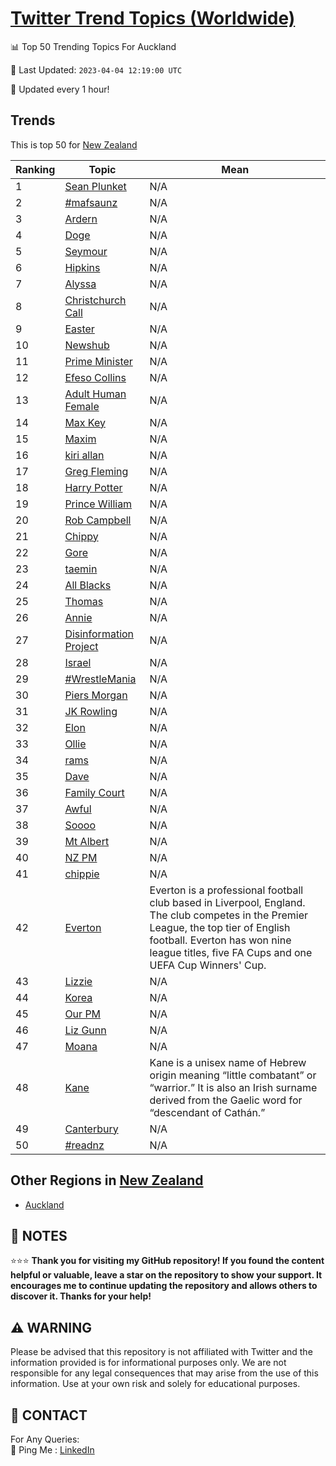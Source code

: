 [Twitter Trend Topics (Worldwide)](https://github.com/ErcinDedeoglu/Twitter-Trend-Topics)
==========


📊 Top 50 Trending Topics For Auckland

📆 Last Updated: `2023-04-04 12:19:00 UTC`

🔧 Updated every 1 hour!


## Trends

This is top 50 for [New Zealand](</New Zealand>)

| Ranking | Topic | Mean |
| ------- | ------------ | ------------ |
| 1 | [Sean Plunket](http://twitter.com/search?q=Sean+Plunket) | N/A |
| 2 | [#mafsaunz](http://twitter.com/search?q=%23mafsaunz) | N/A |
| 3 | [Ardern](http://twitter.com/search?q=Ardern) | N/A |
| 4 | [Doge](http://twitter.com/search?q=Doge) | N/A |
| 5 | [Seymour](http://twitter.com/search?q=Seymour) | N/A |
| 6 | [Hipkins](http://twitter.com/search?q=Hipkins) | N/A |
| 7 | [Alyssa](http://twitter.com/search?q=Alyssa) | N/A |
| 8 | [Christchurch Call](http://twitter.com/search?q=Christchurch+Call) | N/A |
| 9 | [Easter](http://twitter.com/search?q=Easter) | N/A |
| 10 | [Newshub](http://twitter.com/search?q=Newshub) | N/A |
| 11 | [Prime Minister](http://twitter.com/search?q=Prime+Minister) | N/A |
| 12 | [Efeso Collins](http://twitter.com/search?q=Efeso+Collins) | N/A |
| 13 | [Adult Human Female](http://twitter.com/search?q=Adult+Human+Female) | N/A |
| 14 | [Max Key](http://twitter.com/search?q=Max+Key) | N/A |
| 15 | [Maxim](http://twitter.com/search?q=Maxim) | N/A |
| 16 | [kiri allan](http://twitter.com/search?q=kiri+allan) | N/A |
| 17 | [Greg Fleming](http://twitter.com/search?q=Greg+Fleming) | N/A |
| 18 | [Harry Potter](http://twitter.com/search?q=Harry+Potter) | N/A |
| 19 | [Prince William](http://twitter.com/search?q=Prince+William) | N/A |
| 20 | [Rob Campbell](http://twitter.com/search?q=Rob+Campbell) | N/A |
| 21 | [Chippy](http://twitter.com/search?q=Chippy) | N/A |
| 22 | [Gore](http://twitter.com/search?q=Gore) | N/A |
| 23 | [taemin](http://twitter.com/search?q=taemin) | N/A |
| 24 | [All Blacks](http://twitter.com/search?q=All+Blacks) | N/A |
| 25 | [Thomas](http://twitter.com/search?q=Thomas) | N/A |
| 26 | [Annie](http://twitter.com/search?q=Annie) | N/A |
| 27 | [Disinformation Project](http://twitter.com/search?q=Disinformation+Project) | N/A |
| 28 | [Israel](http://twitter.com/search?q=Israel) | N/A |
| 29 | [#WrestleMania](http://twitter.com/search?q=%23WrestleMania) | N/A |
| 30 | [Piers Morgan](http://twitter.com/search?q=Piers+Morgan) | N/A |
| 31 | [JK Rowling](http://twitter.com/search?q=JK+Rowling) | N/A |
| 32 | [Elon](http://twitter.com/search?q=Elon) | N/A |
| 33 | [Ollie](http://twitter.com/search?q=Ollie) | N/A |
| 34 | [rams](http://twitter.com/search?q=rams) | N/A |
| 35 | [Dave](http://twitter.com/search?q=Dave) | N/A |
| 36 | [Family Court](http://twitter.com/search?q=Family+Court) | N/A |
| 37 | [Awful](http://twitter.com/search?q=Awful) | N/A |
| 38 | [Soooo](http://twitter.com/search?q=Soooo) | N/A |
| 39 | [Mt Albert](http://twitter.com/search?q=Mt+Albert) | N/A |
| 40 | [NZ PM](http://twitter.com/search?q=NZ+PM) | N/A |
| 41 | [chippie](http://twitter.com/search?q=chippie) | N/A |
| 42 | [Everton](http://twitter.com/search?q=Everton) | Everton is a professional football club based in Liverpool, England. The club competes in the Premier League, the top tier of English football. Everton has won nine league titles, five FA Cups and one UEFA Cup Winners' Cup. |
| 43 | [Lizzie](http://twitter.com/search?q=Lizzie) | N/A |
| 44 | [Korea](http://twitter.com/search?q=Korea) | N/A |
| 45 | [Our PM](http://twitter.com/search?q=Our+PM) | N/A |
| 46 | [Liz Gunn](http://twitter.com/search?q=Liz+Gunn) | N/A |
| 47 | [Moana](http://twitter.com/search?q=Moana) | N/A |
| 48 | [Kane](http://twitter.com/search?q=Kane) | Kane is a unisex name of Hebrew origin meaning “little combatant” or “warrior.” It is also an Irish surname derived from the Gaelic word for “descendant of Cathán.” |
| 49 | [Canterbury](http://twitter.com/search?q=Canterbury) | N/A |
| 50 | [#readnz](http://twitter.com/search?q=%23readnz) | N/A |



## Other Regions in [New Zealand](</New Zealand>)

* [Auckland](</New Zealand/Auckland.md>)



## 📝 NOTES

⭐⭐⭐ **Thank you for visiting my GitHub repository! If you found the content helpful or valuable, leave a star on the repository to show your support. It encourages me to continue updating the repository and allows others to discover it. Thanks for your help!**


## ⚠️ WARNING

Please be advised that this repository is not affiliated with Twitter and the information provided is for informational purposes only. We are not responsible for any legal consequences that may arise from the use of this information. Use at your own risk and solely for educational purposes.


## 📨 CONTACT

 For Any Queries:  
            🏓 Ping Me : [LinkedIn](https://www.linkedin.com/in/ercindedeoglu/)

